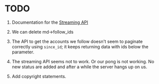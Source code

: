 # TODO

1. Documentation for the [Streaming API](https://github.com/tootsuite/documentation/blob/master/Using-the-API/Streaming-API.md)

1. We can delete md->follow_ids

1. The API to get the accounts we follow doesn't seem to paginate
   correctly using `since_id`; it keeps returning data with ids below
   the parameter.

1. The streaming API seems not to work. Or our pong is not working. No
   new status are added and after a while the server hangs up on us.

1. Add copyright statements.
